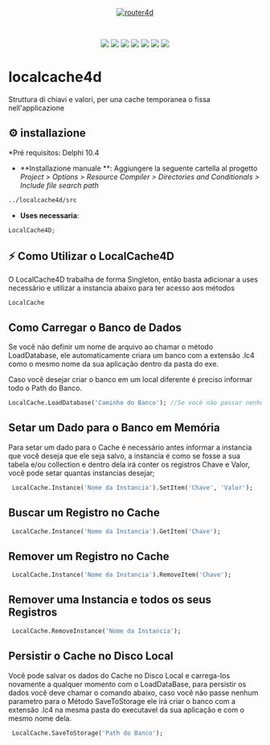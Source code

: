 <p align="center">
  <a href="https://github.com/bittencourtthulio/localcache4d/blob/main/assets/logo.fw.png">
    <img alt="router4d" src="https://github.com/bittencourtthulio/localcache4d/blob/main/assets/logo.fw.png">
  </a>  
</p>
<br>
<p align="center">
  <img src="https://img.shields.io/github/v/release/bittencourtthulio/localcache4d?style=flat-square">
  <img src="https://img.shields.io/github/stars/bittencourtthulio/localcache4d?style=flat-square">
  <img src="https://img.shields.io/github/forks/bittencourtthulio/localcache4d?style=flat-square">
  <img src="https://img.shields.io/github/contributors/bittencourtthulio/localcache4d?color=orange&style=flat-square">
  <img src="https://tokei.rs/b1/github/bittencourtthulio/localcache4d?color=red&category=lines">
  <img src="https://tokei.rs/b1/github/bittencourtthulio/localcache4d?color=green&category=code">
  <img src="https://tokei.rs/b1/github/bittencourtthulio/localcache4d?color=yellow&category=files">
</p>

# localcache4d

Struttura di chiavi e valori, per una cache temporanea o fissa nell'applicazione

## ⚙️ installazione

*Pré requisitos: Delphi 10.4


* **Installazione manuale **: Aggiungere la seguente cartella al progetto *Project > Options > Resource Compiler > Directories and Conditionals > Include file search path*

```pascal
../localcache4d/src
```

* **Uses necessaria**:
```pascal
LocalCache4D;
```

## ⚡️ Como Utilizar o LocalCache4D

O LocalCache4D trabalha de forma Singleton, então basta adicionar a uses necessário e utilizar a instancia abaixo para ter acesso aos métodos

```
LocalCache
```

## Como Carregar o Banco de Dados

Se você não definir um nome de arquivo ao chamar o método LoadDatabase, ele automaticamente criara um banco com a extensão .lc4 como o mesmo nome da sua aplicação dentro da pasta do exe. 

Caso você desejar criar o banco em um local diferente é preciso informar todo o Path do Banco.

```pascal
LocalCache.LoadDatabase('Caminho do Banco'); //Se você não passar nenhum parametro ele cria o banco na mesma pasta da aplicação
```

## Setar um Dado para o Banco em Memória

Para setar um dado para o Cache é necessário antes informar a instancia que você deseja que ele seja salvo, a instancia é como se fosse a sua tabela e/ou collection e dentro dela irá conter os registros Chave e Valor, você pode setar quantas instancias desejar;

```pascal
 LocalCache.Instance('Nome da Instancia').SetItem('Chave', 'Valor');
 ```
 
 ## Buscar um Registro no Cache

```pascal
 LocalCache.Instance('Nome da Instancia').GetItem('Chave');
 ```
 
 ## Remover um Registro no Cache

```pascal
 LocalCache.Instance('Nome da Instancia').RemoveItem('Chave');
 ```
 
 ## Remover uma Instancia e todos os seus Registros

```pascal
 LocalCache.RemoveInstance('Nome da Instancia');
 ```
 
  ## Persistir o Cache no Disco Local

Você pode salvar os dados do Cache no Disco Local e carrega-los novamente a qualquer momento com o LoadDataBase, para persistir os dados você deve chamar o comando abaixo, caso você não passe nenhum parametro para o Método SaveToStorage ele irá criar o banco com a extensão .lc4 na mesma pasta do executavel da sua aplicação e com o mesmo nome dela.

```pascal
 LocalCache.SaveToStorage('Path do Banco');
 ```
 
 

